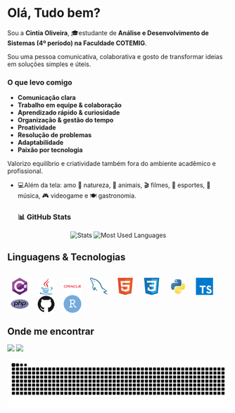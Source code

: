 # Olá, Tudo bem?
Sou a **Cintia Oliveira**, 🎓estudante de **Análise e Desenvolvimento de Sistemas (4º período) na Faculdade COTEMIG**.

Sou uma pessoa comunicativa, colaborativa e gosto de transformar ideias em soluções simples e úteis.

### O que levo comigo

- **Comunicação clara**
- **Trabalho em equipe & colaboração**
- **Aprendizado rápido & curiosidade**
- **Organização & gestão do tempo**
- **Proatividade**
- **Resolução de problemas**
- **Adaptabilidade**
- **Paixão por tecnologia**


Valorizo equilíbrio e criatividade também fora do ambiente acadêmico e profissional.
- 💻Além da tela: amo 🌿 natureza, 🐾 animais, 🎬 filmes, 🏐 esportes, 🎵 música, 🎮 videogame e 🍽️ gastronomia.

  ### 📊 GitHub Stats
<div align="center">
  <img height="180" src="https://github-profile-summary-cards.vercel.app/api/cards/stats?username=Cintia-Olibar&theme=dracula" alt="Stats">
  <img height="180" src="https://github-profile-summary-cards.vercel.app/api/cards/most-commit-language?username=Cintia-Olibar&theme=dracula" alt="Most Used Languages">
</div>



## Linguagens & Tecnologias
<div style="display: inline_block"><br>
  <img align="center" title="C#"            alt="C#"            src="https://raw.githubusercontent.com/devicons/devicon/master/icons/csharp/csharp-original.svg"         style="height:40px; margin:0 8px;">
  <img align="center" title="Java"          alt="Java"          src="https://raw.githubusercontent.com/devicons/devicon/master/icons/java/java-original.svg"            style="height:40px; margin:0 8px;">
  <img align="center" title="Oracle"        alt="Oracle"        src="https://raw.githubusercontent.com/devicons/devicon/master/icons/oracle/oracle-original.svg"        style="height:40px; margin:0 8px;">
  <img align="center" title="MySQL"         alt="MySQL"         src="https://raw.githubusercontent.com/devicons/devicon/master/icons/mysql/mysql-original.svg"          style="height:40px; margin:0 8px;">
  <img align="center" title="HTML5"         alt="HTML5"         src="https://raw.githubusercontent.com/devicons/devicon/master/icons/html5/html5-original.svg"          style="height:40px; margin:0 8px;">
  <img align="center" title="CSS3"          alt="CSS3"          src="https://raw.githubusercontent.com/devicons/devicon/master/icons/css3/css3-original.svg"            style="height:40px; margin:0 8px;">
  <img align="center" title="Python"        alt="Python"        src="https://raw.githubusercontent.com/devicons/devicon/master/icons/python/python-original.svg"        style="height:40px; margin:0 8px;">
  <img align="center" title="TypeScript"    alt="TypeScript"    src="https://raw.githubusercontent.com/devicons/devicon/master/icons/typescript/typescript-plain.svg"    style="height:40px; margin:0 8px;">
  <img align="center" title="PHP"           alt="PHP"           src="https://raw.githubusercontent.com/devicons/devicon/master/icons/php/php-original.svg"              style="height:40px; margin:0 8px;">
  <img align="center" title="GitHub"        alt="GitHub"        src="https://raw.githubusercontent.com/devicons/devicon/master/icons/github/github-original.svg"        style="height:40px; margin:0 8px;">
 <img align="center" title="RStudio"       alt="RStudio"       src="https://raw.githubusercontent.com/devicons/devicon/master/icons/rstudio/rstudio-original.svg"       style="height:40px; margin:0 8px;">
</div>



## Onde me encontrar
  <a href = "mailto:cintia.olibar@gmail.com"><img src="https://img.shields.io/badge/-Gmail-%23333?style=for-the-badge&logo=gmail&logoColor=red" target="_blank"></a>
  <a href="https://www.linkedin.com/in/cintia-oliveira-6291b4176/" target="_blank"><img src="https://img.shields.io/badge/-LinkedIn-%230077B5?style=for-the-badge&logo=linkedin&logoColor=white" target="_blank"></a> 
  
<picture>
  <source media="(prefers-color-scheme: dark)" srcset="https://raw.githubusercontent.com/Cintia-Olibar/Cintia-Olibar/output/snake-dark.svg">
  <img alt="Snake animation" src="https://raw.githubusercontent.com/Cintia-Olibar/Cintia-Olibar/output/snake.svg">
</picture>


